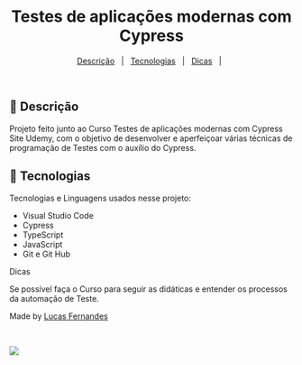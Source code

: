 <h1 align="center">Testes de aplicações modernas com Cypress</h1>

<p align="center">
  <a href="#dart-descrição">Descrição</a> &#xa0; | &#xa0; 
  <a href="#rocket-tecnologias">Tecnologias</a> &#xa0; | &#xa0;
  <a href="#white_check_mark-dicas">Dicas</a> &#xa0; | &#xa0;
</p>

<br>

## :dart: Descrição

Projeto feito junto ao Curso Testes de aplicações modernas com Cypress Site Udemy, com o objetivo de desenvolver e aperfeiçoar várias 
técnicas de programação de Testes com o auxílio do Cypress.

## :rocket: Tecnologias

Tecnologias e Linguagens usados nesse projeto:

- Visual Studio Code
- Cypress 
- TypeScript 
- JavaScript
- Git e Git Hub

Dicas

Se possível faça o Curso para seguir as didáticas e entender os processos da automação de Teste.

Made by <a href="https://github.com/Luca5Fernandes" target="_blank">Lucas Fernandes</a>

&#xa0;

<p align="left">
<img src="http://img.shields.io/static/v1?label=STATUS&message=EM%20DESENVOLVIMENTO&color=GREEN&style=for-the-badge"/>
</p>

